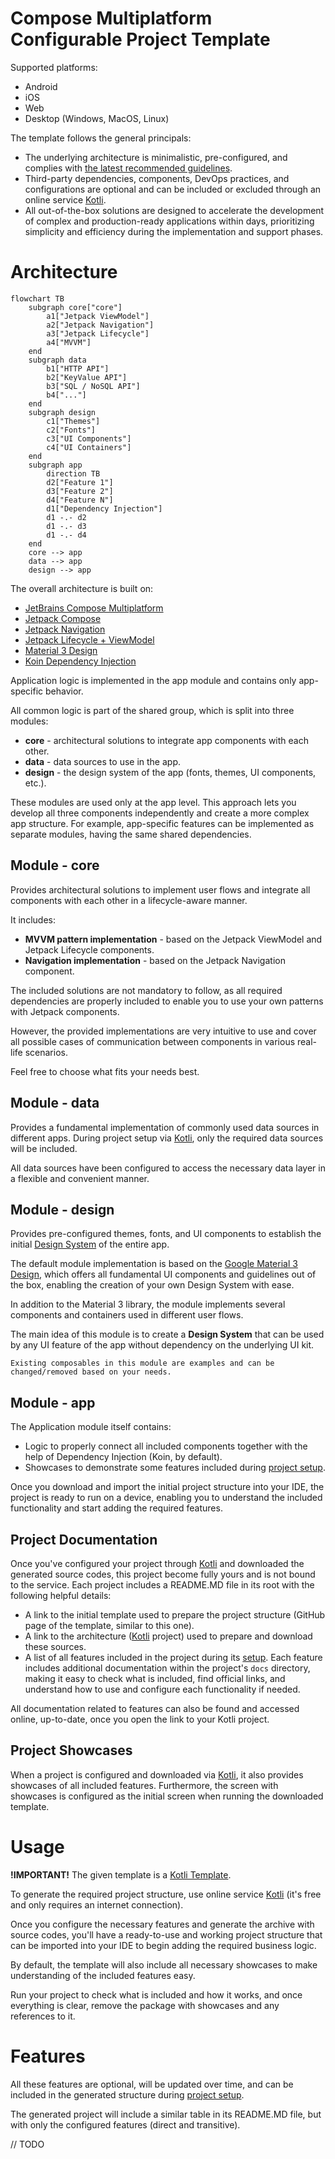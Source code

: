 # Compose Multiplatform Configurable Project Template

Supported platforms:
- Android
- iOS
- Web
- Desktop (Windows, MacOS, Linux)

The template follows the general principals:

- The underlying architecture is minimalistic, pre-configured, and complies with [the latest recommended guidelines](https://developer.android.com/modern-android-development).
- Third-party dependencies, components, DevOps practices, and configurations are optional and can be included or excluded through an online service [Kotli](https://kotlitecture.com).
- All out-of-the-box solutions are designed to accelerate the development of complex and production-ready applications within days, prioritizing simplicity and efficiency during the implementation and support phases.

# Architecture

```mermaid
flowchart TB
    subgraph core["core"]
        a1["Jetpack ViewModel"]
        a2["Jetpack Navigation"]
        a3["Jetpack Lifecycle"]
        a4["MVVM"]
    end
    subgraph data
        b1["HTTP API"]
        b2["KeyValue API"]
        b3["SQL / NoSQL API"]
        b4["..."]
    end
    subgraph design
        c1["Themes"]
        c2["Fonts"]
        c3["UI Components"]
        c4["UI Containers"]
    end
    subgraph app
        direction TB
        d2["Feature 1"]
        d3["Feature 2"]
        d4["Feature N"]
        d1["Dependency Injection"]
        d1 -.- d2
        d1 -.- d3
        d1 -.- d4
    end
    core --> app
    data --> app
    design --> app
```

The overall architecture is built on:
- [JetBrains Compose Multiplatform](https://www.jetbrains.com/lp/compose-multiplatform/)
- [Jetpack Compose](https://developer.android.com/develop/ui/compose)
- [Jetpack Navigation](https://developer.android.com/guide/navigation)
- [Jetpack Lifecycle + ViewModel](https://developer.android.com/topic/libraries/architecture/lifecycle)
- [Material 3 Design](https://m3.material.io)
- [Koin Dependency Injection](https://insert-koin.io)

Application logic is implemented in the app module and contains only app-specific behavior.

All common logic is part of the shared group, which is split into three modules:

- **core** - architectural solutions to integrate app components with each other.
- **data** - data sources to use in the app.
- **design** - the design system of the app (fonts, themes, UI components, etc.).

These modules are used only at the app level. This approach lets you develop all three components independently and create a more complex app structure. For example, app-specific features can be implemented as separate modules, having the same shared dependencies.

## Module - core

Provides architectural solutions to implement user flows and integrate all components with each other in a lifecycle-aware manner.

It includes:

- **MVVM pattern implementation** - based on the Jetpack ViewModel and Jetpack Lifecycle components.
- **Navigation implementation** - based on the Jetpack Navigation component.

The included solutions are not mandatory to follow, as all required dependencies are properly included to enable you to use your own patterns with Jetpack components.

However, the provided implementations are very intuitive to use and cover all possible cases of communication between components in various real-life scenarios.

Feel free to choose what fits your needs best.

## Module - data

Provides a fundamental implementation of commonly used data sources in different apps. During project setup via [Kotli](https://kotlitecture.com), only the required data sources will be included.

All data sources have been configured to access the necessary data layer in a flexible and convenient manner.

## Module - design

Provides pre-configured themes, fonts, and UI components to establish the initial [Design System](https://en.m.wikipedia.org/wiki/Design_system) of the entire app.

The default module implementation is based on the [Google Material 3 Design](https://m3.material.io), which offers all fundamental UI components and guidelines out of the box, enabling the creation of your own Design System with ease.

In addition to the Material 3 library, the module implements several components and containers used in different user flows.

The main idea of this module is to create a **Design System** that can be used by any UI feature of the app without dependency on the underlying UI kit.

```
Existing composables in this module are examples and can be changed/removed based on your needs.
```

## Module - app

The Application module itself contains:

- Logic to properly connect all included components together with the help of Dependency Injection (Koin, by default).
- Showcases to demonstrate some features included during [project setup](https://kotlitecture.com/project).

Once you download and import the initial project structure into your IDE, the project is ready to run on a device, enabling you to understand the included functionality and start adding the required features.

## Project Documentation

Once you've configured your project through [Kotli](https://kotlitecture.com/project) and downloaded the generated source codes, this project become fully yours and is not bound to the service. Each project includes a README.MD file in its root with the following helpful details:

- A link to the initial template used to prepare the project structure (GitHub page of the template, similar to this one).
- A link to the architecture ([Kotli](https://kotlitecture.com/project) project) used to prepare and download these sources.
- A list of all features included in the project during its [setup](https://kotlitecture.com/project). Each feature includes additional documentation within the project's `docs` directory, making it easy to check what is included, find official links, and understand how to use and configure each functionality if needed.

All documentation related to features can also be found and accessed online, up-to-date, once you open the link to your Kotli project.

## Project Showcases

When a project is configured and downloaded via [Kotli](https://kotlitecture.com/project), it also provides showcases of all included features. Furthermore, the screen with showcases is configured as the initial screen when running the downloaded template.

# Usage

**!IMPORTANT!** The given template is a [Kotli Template](https://kotlitecture.github.io/engine/template_overview).

To generate the required project structure, use online service [Kotli](https://kotlitecture.com/project) (it's free and only requires an internet connection).

Once you configure the necessary features and generate the archive with source codes, you'll have a ready-to-use and working project structure that can be imported into your IDE to begin adding the required business logic.

By default, the template will also include all necessary showcases to make understanding of the included features easy.

Run your project to check what is included and how it works, and once everything is clear, remove the package with showcases and any references to it.

# Features

All these features are optional, will be updated over time, and can be included in the generated structure during [project setup](https://kotlitecture.com).

The generated project will include a similar table in its README.MD file, but with only the configured features (direct and transitive).

// TODO